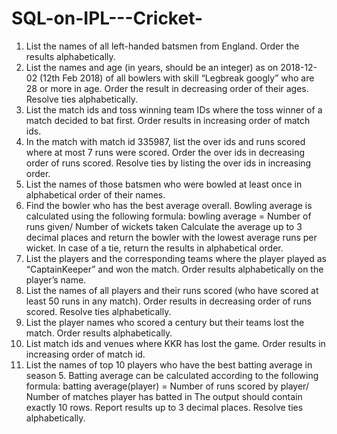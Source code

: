 # SQL-on-IPL---Cricket-


1. List the names of all left-handed batsmen from England. Order the results alphabetically. 
2. List the names and age (in years, should be an integer) as on 2018-12-02 (12th Feb 2018) of all bowlers with skill “Legbreak googly” who are 28 or more in age. Order the result in decreasing order of their ages. Resolve ties alphabetically. 
3. List the match ids and toss winning team IDs where the toss winner of a match decided to bat first. Order results in increasing order of match ids. 
4. In the match with match id 335987, list the over ids and runs scored where at most 7 runs were scored. Order the over ids in decreasing order of runs scored. Resolve ties by listing the over ids in increasing order. 
5. List the names of those batsmen who were bowled at least once in alphabetical order of their names. 
6. Find the bowler who has the best average overall. Bowling average is calculated using the following formula: 
bowling average = Number of runs given/ Number of wickets taken 
Calculate the average up to 3 decimal places and return the bowler with the lowest average runs per wicket. In case of a tie, return the results in alphabetical order. 
7. List the players and the corresponding teams where the player played as “CaptainKeeper” and won the match. Order results alphabetically on the player’s name. 
8. List the names of all players and their runs scored (who have scored at least 50 runs in any match). Order results in decreasing order of runs scored. Resolve ties alphabetically. 
9. List the player names who scored a century but their teams lost the match. Order results alphabetically. 
10. List match ids and venues where KKR has lost the game. Order results in increasing order of match id. 
11. List the names of top 10 players who have the best batting average in season 5. Batting average can be calculated according to the following formula: 
batting average(player) = Number of runs scored by player/ Number of matches player has batted in 
The output should contain exactly 10 rows. Report results up to 3 decimal places. Resolve ties alphabetically.
